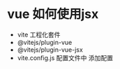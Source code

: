 # vue 如何使用jsx 

- vite 工程化套件 
- @vitejs/plugin-vue
- @vitejs/plugin-vue-jsx
- vite.config.js 配置文件中 添加配置